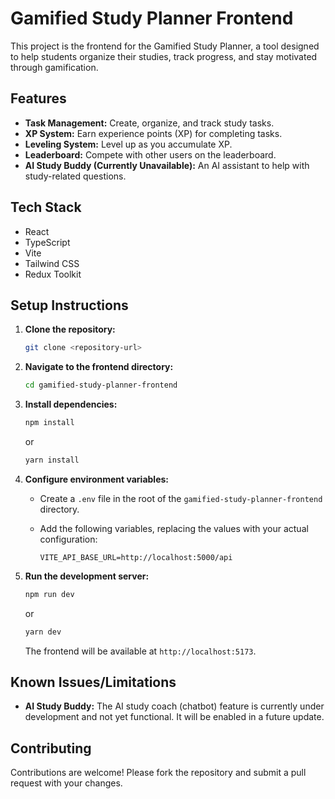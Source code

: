 # Gamified Study Planner Frontend

This project is the frontend for the Gamified Study Planner, a tool designed to help students organize their studies, track progress, and stay motivated through gamification.

## Features

*   **Task Management:** Create, organize, and track study tasks.
*   **XP System:** Earn experience points (XP) for completing tasks.
*   **Leveling System:** Level up as you accumulate XP.
*   **Leaderboard:** Compete with other users on the leaderboard.
*   **AI Study Buddy (Currently Unavailable):** An AI assistant to help with study-related questions.

## Tech Stack

*   React
*   TypeScript
*   Vite
*   Tailwind CSS
*   Redux Toolkit

## Setup Instructions

1.  **Clone the repository:**

    ```bash
    git clone <repository-url>
    ```
2.  **Navigate to the frontend directory:**

    ```bash
    cd gamified-study-planner-frontend
    ```
3.  **Install dependencies:**

    ```bash
    npm install
    ```

    or

    ```bash
    yarn install
    ```
4.  **Configure environment variables:**

    *   Create a `.env` file in the root of the `gamified-study-planner-frontend` directory.
    *   Add the following variables, replacing the values with your actual configuration:

        ```
        VITE_API_BASE_URL=http://localhost:5000/api
        ```

5.  **Run the development server:**

    ```bash
    npm run dev
    ```

    or

    ```bash
    yarn dev
    ```

    The frontend will be available at `http://localhost:5173`.

## Known Issues/Limitations

*   **AI Study Buddy:** The AI study coach (chatbot) feature is currently under development and not yet functional. It will be enabled in a future update.

## Contributing

Contributions are welcome! Please fork the repository and submit a pull request with your changes.

